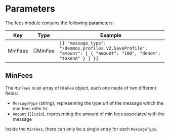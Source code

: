 <!--
order: 3
-->

# Parameters

The fees module contains the following parameters:

| Key     | Type     | Example                                                                                                         |
|---------|----------|-----------------------------------------------------------------------------------------------------------------|
| MinFees | []MinFee | `[{ "message_type": "/desmos.profiles.v2.SaveProfile", "amount": [ { "amount": "100", "denom": "tokenA" } ] }]` |

## MinFees 
The `MinFees` is an array of `MinFee` object, each one made of two different fields: 

* `MessageType` (string), representing the type url of the message which the min fees refer to 
* `Amount` (`[]Coin`), representing the amount of min fees associated with the message

Inside the `MinFees`, there can only be a single entry for each `MessageType`.